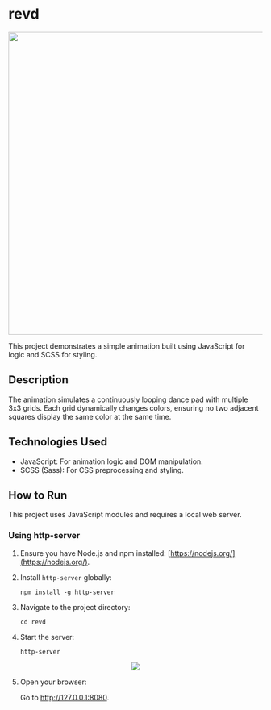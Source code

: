 # revd

<p align="center">
<img src="https://github.com/user-attachments/assets/413ff95a-830d-450d-9875-9eb93dea3b50" width="600"/>
</p>

This project demonstrates a simple animation built using JavaScript for logic and SCSS for styling.

## Description

The animation simulates a continuously looping dance pad with multiple 3x3 grids. Each grid dynamically changes colors, ensuring no two adjacent squares display the same color at the same time.

## Technologies Used

*   JavaScript: For animation logic and DOM manipulation.
*   SCSS (Sass): For CSS preprocessing and styling.

## How to Run

This project uses JavaScript modules and requires a local web server.

### Using http-server

1. Ensure you have Node.js and npm installed: [https://nodejs.org/](https://nodejs.org/).

2.  Install `http-server` globally:

    ```
    npm install -g http-server
    ```

3.  Navigate to the project directory:

    ```
    cd revd
    ```

4.  Start the server:

    ```
    http-server
    ```
    
<p align="center">
<img src="https://github.com/user-attachments/assets/d154dcc5-b548-414e-9d1f-9185299bced2"/>
</p>



5.  Open your browser:

    Go to http://127.0.0.1:8080.
